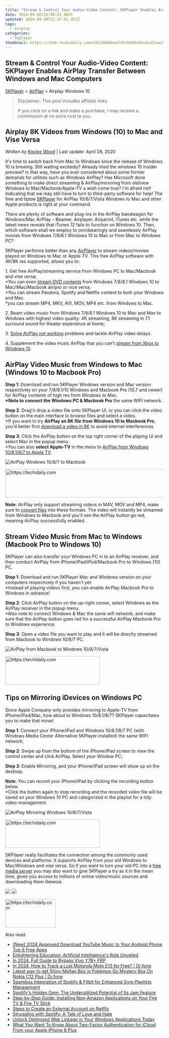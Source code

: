 ```yaml
---
title: "Stream & Control Your Audio-Video Content: 5KPlayer Enables AirPlay Transfer Between Windows and Mac Computers"
date: 2024-09-26T23:08:21.067Z
updated: 2024-09-30T22:47:51.451Z
tags:
  - airplay
categories:
  - 5kplayer
thumbnail: https://thmb.techidaily.com/c811d888eaef42c6d49c05cdca31aa1712344b1b90027a29f28c88cf9d7d9505.jpg
---
```


## Stream & Control Your Audio-Video Content: 5KPlayer Enables AirPlay Transfer Between Windows and Mac Computers

[5KPlayer](https://tools.techidaily.com/5kplayer/products/) \> [AirPlay](https://tools.techidaily.com/5kplayer/airplay/) \> Airplay Windows 10

>  Disclaimer: This post includes affiliate links
>
>  If you click on a link and make a purchase, I may receive a commission at no extra cost to you.
>

## Airplay 8K Videos from Windows (10) to Mac and Vise Versa

 _Written by [Kaylee Wood](https://www.quora.com/profile/Amanda-Hu-21)_ | Last update: April 28, 2020

It's time to switch back from Mac to Windows since the release of Windows 10 is brewing. Still waiting excitedly? Already tried the windows 10 insider preview? In that way, have you ever considered about some former demands for utilities such as Windows AirPlay? Has Microsoft done something to make direct streaming & AirPlay/mirroring from old/new Windows to Mac/Macbook/Apple-TV a wish come true? I'm afraid not! Indicating that we may still have to turn to third-party software for help! The free and tiptoe [5KPlayer](https://tools.techidaily.com/5kplayer/products/) for AirPlay 10/8/7/Vista Windows to Mac and other Apple products is right at your command.

There are plenty of software and plug-ins in the AirPlay bandwagon for Windows/Mac AirPlay – Beamer, Airplayer, Airparrot, iTunes etc. while the latest news reveals that iTunes 12 fails to function on Windows 10\. Then, which software shall we employ to omnibearingly and seamlessly AirPlay movies from Windows 7/8/8.1 Windows 10 to Mac or from Mac to Windows PC?

5KPlayer performs better than any [AirPlayer](https://tools.techidaily.com/5kplayer/airplay/) to stream videos/movies played on Windows to Mac or Apple-TV. This free AirPlay software with 4K/8K res supported, allows you to:

1\. Get free AirPlay/streaming service from Windows PC to Mac/Macbook and vise versa;  
 \*You can even [stream DVD contents](https://tools.techidaily.com/5kplayer/airplay/) from Windows 7/8/8.1 Windows 10 to Mac/iMac/Macbook air/pro or vice versa.  
 \*You can stream Pandora, Spotify and Netflix content to both your Windows and Mac.   
 \*you can stream MP4, MKV, AVI, MOV, MP4 etc. from Windows to Mac.

2\. Beam video music from Windows 7/8/8.1 Windows 10 to Mac and Mac to Windows with highest video quality: 4K streaming, 8K streaming in 7.1 surround sound for theater experience at home;

3\. [Solve AirPlay not working](https://tools.techidaily.com/5kplayer/airplay/) problems and tackle AirPlay video delays. 

4\. Supplement the video music AirPlay that you can't [stream from Xbox to Windows 10](https://tools.techidaily.com/5kplayer/airplay/).

## AirPlay Video Music from Windows to Mac (Windows 10 to Macbook Pro)

**Step 1**: Download and run 5KPlayer Windows version and Mac version respectively on your 7/8/8.1/10 Windows and Macbook Pro (10.7 and newer) for AirPlay contents of high res from Windows to Mac.  
**\*Note to connect the Windows PC & Macbook Pro** the same WIFI network.

**Step 2**: Drag'n drop a video file onto 5KPlayer UI, or you can click the video button on the main interface to browse files and select a video.   
\*If you want to try **AirPlay an 8K file from Windows 10 to Macbook Pro**, you'd better first [download a video in 8K](https://tools.techidaily.com/5kplayer/youtube-download/) to avoid internet interferences.

**Step 3**: Click the AirPlay button on the top right corner of the playing UI and select Mac in the popup menu.  
\*You can also **select Apple-TV** in the menu to [AirPlay from Windows 10/8.1/8/7 to Apple TV](https://tools.techidaily.com/5kplayer/airplay/).

![AirPlay Windows 10/8/7 to Macbook](https://www.5kplayer.com/airplay/img/5k-airplay-win10-mac-zjy.jpg) 

<!-- affiliate ads begin -->
<a href="https://imp.i357552.net/c/5597632/947746/11832" target="_top" id="947746">
  <img src="//a.impactradius-go.com/display-ad/11832-947746" border="0" alt="https://techidaily.com" width="728" height="90"/>
</a>
<img height="0" width="0" src="https://imp.i357552.net/i/5597632/947746/11832" style="position:absolute;visibility:hidden;" border="0" />
<!-- affiliate ads end -->

**Note**: AirPlay only support streaming videos in M4V, MOV and MP4, make sure to [convert files](https://tools.techidaily.com/5kplayer/products/) into these formats. The video will instantly be streamed from Windows to Macbook and you'll see the AirPlay button go red, meaning AirPlay successfully enabled.

## Stream Video Music from Mac to Windows (Macbook Pro to Windows 10)

5KPlayer can also transfer your Windows PC in to an AirPlay receiver, and then conduct AirPlay from iPhone/iPad/iPod/Macbook Pro to Windows (10) PC. 

**Step 1**: Download and run 5KPlayer Mac and Windows version on your computers respectively if you haven't yet.  
\*Instead of playing videos first, you can enable AirPlay Macbook Pro to Windows in advance!

**Step 2**: Click AirPlay button on the up-right corner, select Windows as the AirPlay receiver in the popup menu.   
\*Also note to connect Windows & Mac the same wifi network, and make sure that the AirPlay button goes red for a successful AirPlay Macbook Pro to Windows experience. 

**Step 3**: Open a video file you want to play and it will be directly streamed from Macbook to Windows 10/8/7 PC.

![AirPlay from Macbook to Windows 10/8/7/Vista](https://www.5kplayer.com/airplay/img/5k-airplay-mac-win10-zjy.jpg)

<!-- affiliate ads begin -->
<a href="https://laganoo.pxf.io/c/5597632/1484945/16446" target="_top" id="1484945">
  <img src="//a.impactradius-go.com/display-ad/16446-1484945" border="0" alt="https://techidaily.com" width="300" height="90"/>
</a>
<img height="0" width="0" src="https://laganoo.pxf.io/i/5597632/1484945/16446" style="position:absolute;visibility:hidden;" border="0" />
<!-- affiliate ads end -->

## Tips on Mirroring iDevices on Windows PC

Since Apple Company only provides mirroring to Apple-TV from iPhone/iPad/Mac, how about to Windows 10/8.1/8/7? 5KPlayer capacitates you to make that move! 

**Step 1**: Connect your iPhone/iPad and Windows 10/8.1/8/7 PC (with Windows Media Center Alternative 5KPlayer installed) the same WIFI network;

**Step 2**: Swipe up from the bottom of the iPhone/iPad screen to view the control center and click AirPlay. Select your Window PC;

**Step 3**: Enable Mirroring, and your iPhone/iPad screen will show up on the desktop.

**Note**: You can record your iPhone/iPad by clicking the recording button below.  
\*Click the button again to stop recording and the recorded video file will be saved on your Windows 10 PC and categorized in the playlist for a tidy video-management.

![AirPlay Mirroring Windows 10/8/7/Vista](https://www.5kplayer.com/airplay/../video-music-player/img/5kp-wmc-alternative-zjy-recording.jpg) 

<!-- affiliate ads begin -->
<a href="https://aligracehair.sjv.io/c/5597632/2087262/19272" target="_top" id="2087262">
  <img src="//a.impactradius-go.com/display-ad/19272-2087262" border="0" alt="https://techidaily.com" width="300" height="90"/>
</a>
<img height="0" width="0" src="https://aligracehair.sjv.io/i/5597632/2087262/19272" style="position:absolute;visibility:hidden;" border="0" />
<!-- affiliate ads end -->

5KPlayer really facilitates the connection among the commonly used devices and platforms. It supports AirPlay from your old Windows to Mac/Windows and vise versa. So if you want to turn your old PC into a [free media server](https://tools.techidaily.com/5kplayer/airplay/) you may also want to give 5KPlayer a try as it in the mean time, gives you access to millions of online video/music sources and downloading them likewise.

[![](https://www.5kplayer.com/airplay/../button/freedownwhitewin.png)](https://tools.techidaily.com/5kplayer/products/) [![](https://www.5kplayer.com/airplay/../button/freedownbackmac.png)](https://tools.techidaily.com/5kplayer/products/)

<!-- affiliate ads begin -->
<a href="https://united.elfm.net/c/5597632/2139558/4704" target="_top" id="2139558">
  <img src="//a.impactradius-go.com/display-ad/4704-2139558" border="0" alt="https://techidaily.com" width="160" height="90"/>
</a>
<img height="0" width="0" src="https://united.elfm.net/i/5597632/2139558/4704" style="position:absolute;visibility:hidden;" border="0" />
<!-- affiliate ads end -->

<ins class="adsbygoogle"
     style="display:block"
     data-ad-format="autorelaxed"
     data-ad-client="ca-pub-7571918770474297"
     data-ad-slot="1223367746"></ins>

<ins class="adsbygoogle"
     style="display:block"
     data-ad-client="ca-pub-7571918770474297"
     data-ad-slot="8358498916"
     data-ad-format="auto"
     data-full-width-responsive="true"></ins>

<span class="atpl-alsoreadstyle">Also read:</span>
<div><ul>
<li><a href="https://facebook-record-videos.techidaily.com/new-2024-approved-download-youtube-music-to-your-android-phone-top-6-free-apps/"><u>[New] 2024 Approved Download YouTube Music to Your Android Phone Top 6 Free Apps</u></a></li>
<li><a href="https://mondly-stories.techidaily.com/enlightening-education-artificial-intelligences-role-unveiled/"><u>Enlightening Education: Artificial Intelligence's Role Unveiled</u></a></li>
<li><a href="https://bypass-frp.techidaily.com/in-2024-full-guide-to-bypass-vivo-y78plus-frp-by-drfone-android/"><u>In 2024, Full Guide to Bypass Vivo Y78+ FRP</u></a></li>
<li><a href="https://android-location-track.techidaily.com/in-2024-how-to-track-a-lost-motorola-moto-e13-for-free-drfone-by-drfone-virtual-android/"><u>In 2024, How to Track a Lost Motorola Moto E13 for Free? | Dr.fone</u></a></li>
<li><a href="https://android-pokemon-go.techidaily.com/latest-way-to-get-shiny-meltan-box-in-pokemon-go-mystery-box-on-nokia-c12-plus-drfone-by-drfone-virtual-android/"><u>Latest way to get Shiny Meltan Box in Pokémon Go Mystery Box On Nokia C12 Plus | Dr.fone</u></a></li>
<li><a href="https://media-tips.techidaily.com/seamless-integration-of-spotify-and-fitbit-for-enhanced-gym-playlists-management/"><u>Seamless Integration of Spotify & Fitbit for Enhanced Gym Playlists Management</u></a></li>
<li><a href="https://media-tips.techidaily.com/spotifys-hidden-gem-the-underutilized-potential-of-its-jam-feature/"><u>Spotify's Hidden Gem: The Underutilized Potential of Its Jam Feature</u></a></li>
<li><a href="https://media-tips.techidaily.com/step-by-step-guide-installing-non-amazon-applications-on-your-fire-tv-and-fire-tv-stick/"><u>Step-by-Step Guide: Installing Non-Amazon Applications on Your Fire TV & Fire TV Stick</u></a></li>
<li><a href="https://media-tips.techidaily.com/steps-to-create-an-external-account-on-netflix/"><u>Steps to Create an External Account on Netflix</u></a></li>
<li><a href="https://media-tips.techidaily.com/struggling-with-spotify-a-tale-of-love-and-hate/"><u>Struggling with Spotify: A Tale of Love and Hate</u></a></li>
<li><a href="https://win11-tips.techidaily.com/unlock-optimized-web-linkage-in-your-windows-applications-today/"><u>Unlock Optimized Web Linkage in Your Windows Applications Today</u></a></li>
<li><a href="https://activate-lock.techidaily.com/what-you-want-to-know-about-two-factor-authentication-for-icloud-from-your-apple-iphone-6-plus-by-drfone-ios/"><u>What You Want To Know About Two-Factor Authentication for iCloud From your Apple iPhone 6 Plus</u></a></li>
</ul></div>

